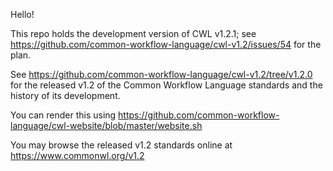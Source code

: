 Hello!

This repo holds the development version of CWL v1.2.1; see https://github.com/common-workflow-language/cwl-v1.2/issues/54 for the plan.

See https://github.com/common-workflow-language/cwl-v1.2/tree/v1.2.0 for the released v1.2 of the Common Workflow Language standards and the history of its development.

You can render this using https://github.com/common-workflow-language/cwl-website/blob/master/website.sh

You may browse the released v1.2 standards online at https://www.commonwl.org/v1.2
